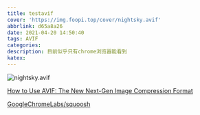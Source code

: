 ```yaml
---
title: testavif
cover: 'https://img.foopi.top/cover/nightsky.avif'
abbrlink: d65a8a26
date: 2021-04-20 14:50:40
tags: AVIF
categories:
description: 目前似乎只有chrome浏览器能看到
katex:
---
```


![nightsky.avif](https://img.foopi.top/cover/nightsky.avif)

[How to Use AVIF: The New Next-Gen Image Compression Format](https://reachlightspeed.com/blog/using-the-new-high-performance-avif-image-format-on-the-web-today/)

[GoogleChromeLabs/squoosh](https://github.com/GoogleChromeLabs/squoosh/tree/dev/cli)

